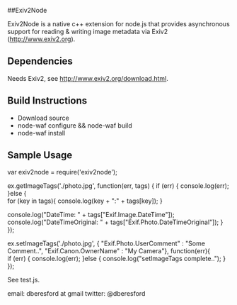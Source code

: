 
##Exiv2Node

Exiv2Node is a native c++ extension for node.js that provides asynchronous support for reading & writing image metadata via Exiv2 (http://www.exiv2.org).

## Dependencies

Needs Exiv2, see http://www.exiv2.org/download.html.

## Build Instructions

 - Download source
 - node-waf configure && node-waf build
 - node-waf install

## Sample Usage

var exiv2node = require('exiv2node');

ex.getImageTags('./photo.jpg', function(err, tags) {
 if (err) {
   console.log(err);
 }else {	
  for (key in tags){
   console.log(key + ":" + tags[key]);
  }
	
  console.log("DateTime: " + tags["Exif.Image.DateTime"]);
  console.log("DateTimeOriginal: " + tags["Exif.Photo.DateTimeOriginal"]);
 }
});

ex.setImageTags('./photo.jpg', { "Exif.Photo.UserComment" : "Some Comment..", "Exif.Canon.OwnerName" : "My Camera"}, function(err){    
  if (err) {
    console.log(err);
  }else {
    console.log("setImageTags complete..");
  }
});

See test.js.

email: dberesford at gmail
twitter: @dberesford
